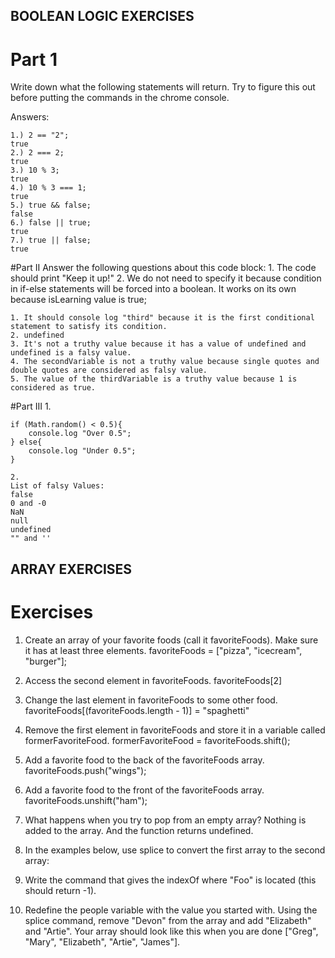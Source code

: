 ## BOOLEAN LOGIC EXERCISES

# Part 1
Write down what the following statements will return. Try to figure this out before putting the commands in the chrome console.


Answers:

	1.) 2 == "2";
	true
	2.) 2 === 2;
	true
	3.) 10 % 3;
	true
	4.) 10 % 3 === 1;
	true
	5.) true && false;
	false
	6.) false || true;
	true
	7.) true || false;
	true

#Part II
Answer the following questions about this code block:
	1. The code should print "Keep it up!"
	2. We do not need to specify it because condition in if-else statements will be forced into a boolean. It works on its own 		because isLearning value is true;

	1. It should console log "third" because it is the first conditional statement to satisfy its condition.
	2. undefined
	3. It's not a truthy value because it has a value of undefined and undefined is a falsy value.
	4. The secondVariable is not a truthy value because single quotes and double quotes are considered as falsy value.
	5. The value of the thirdVariable is a truthy value because 1 is considered as true.

#Part III
	1.

	if (Math.random() < 0.5){
		console.log "Over 0.5";
	} else{
		console.log "Under 0.5";
	}

	2. 
	List of falsy Values:
	false 
	0 and -0
	NaN
	null
	undefined
	"" and ''






## ARRAY EXERCISES
# Exercises
1. Create an array of your favorite foods (call it favoriteFoods). Make sure it has at least three elements.
	favoriteFoods = ["pizza", "icecream", "burger"];
2. Access the second element in favoriteFoods.
	favoriteFoods[2]
3. Change the last element in favoriteFoods to some other food.
	favoriteFoods[(favoriteFoods.length - 1)] = "spaghetti"
4. Remove the first element in favoriteFoods and store it in a variable called formerFavoriteFood.
	formerFavoriteFood = favoriteFoods.shift();
5. Add a favorite food to the back of the favoriteFoods array.
	favoriteFoods.push("wings");
6. Add a favorite food to the front of the favoriteFoods array.
	favoriteFoods.unshift("ham");
7. What happens when you try to pop from an empty array?
    Nothing is added to the array. And the function returns undefined.
8. In the examples below, use splice to convert the first array to the second array:
  
9.  Write the command that gives the indexOf where "Foo" is located (this should return -1).
    
10. Redefine the people variable with the value you started with. Using the splice command, remove "Devon" from the array and add "Elizabeth" and "Artie". Your array should look like this when you are done ["Greg", "Mary", "Elizabeth", "Artie", "James"].
